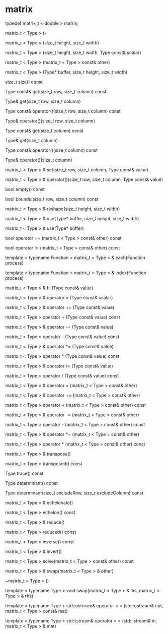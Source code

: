 # matrix

 typedef matrix_t < double >  matrix;

 matrix_t < Type > ()

 matrix_t < Type > (size_t height, size_t width)
  
 matrix_t < Type > (size_t height, size_t width, Type const& scalar)
 
 matrix_t < Type > (matrix_t < Type >  const& other)
 
 matrix_t < Type > (Type* buffer, size_t height, size_t width)

 size_t size() const

 Type const& get(size_t row, size_t column) const
 
 Type& get(size_t row, size_t column)   
  
 Type const& operator()(size_t row, size_t column) const
 
 Type& operator()(size_t row, size_t column)

 Type const& get(size_t column) const

 Type& get(size_t column)

 Type const& operator()(size_t column) const

 Type& operator()(size_t column)

 matrix_t < Type > & set(size_t row, size_t column, Type const& value)
 
 matrix_t < Type > & operator()(size_t row, size_t column, Type const& value)

 bool empty() const
 
 bool bounds(size_t row, size_t column) const

 matrix_t < Type > & reshape(size_t height, size_t width)

 matrix_t < Type > & use(Type* buffer, size_t height, size_t width)
   
 matrix_t < Type > & use(Type* buffer)

 bool operator == (matrix_t < Type >  const& other) const

 bool operator != (matrix_t < Type >  const& other) const

 template  < typename Function > 
 matrix_t < Type > & each(Function process)

 template  < typename Function > 
 matrix_t < Type > & index(Function process)

 matrix_t < Type > & fill(Type const& value)

 matrix_t < Type > & operator = (Type const& scalar)

 matrix_t < Type > & operator += (Type const& value)

 matrix_t < Type >  operator + (Type const& value) const
 
 matrix_t < Type > & operator -= (Type const& value)

 matrix_t < Type >  operator - (Type const& value) const

 matrix_t < Type > & operator *= (Type const& value)

 matrix_t < Type >  operator * (Type const& value) const

 matrix_t < Type > & operator /= (Type const& value)

 matrix_t < Type >  operator / (Type const& value) const

 matrix_t < Type > & operator = (matrix_t < Type >  const& other)
  
 matrix_t < Type > & operator += (matrix_t < Type >  const& other)

 matrix_t < Type >  operator + (matrix_t < Type >  const& other) const
 
 matrix_t < Type > & operator -= (matrix_t < Type >  const& other)

 matrix_t < Type >  operator - (matrix_t < Type >  const& other) const

 matrix_t < Type > & operator *= (matrix_t < Type >  const& other)
 
 matrix_t < Type >  operator * (matrix_t < Type >  const& other) const

 matrix_t < Type > & transpose()

 matrix_t < Type >  transposed() const

 Type trace() const

 Type determinant() const

 Type determinant(size_t excludeRow, size_t excludeColumn) const

 matrix_t < Type > & echelonate() 
 
 matrix_t < Type >  echelon() const

 matrix_t < Type > & reduce()

 matrix_t < Type >  reduced() const

 matrix_t < Type >  inverse() const

 matrix_t < Type > & invert()

 matrix_t < Type >  solve(matrix_t < Type >  const& other) const

 matrix_t < Type > & swap(matrix_t < Type > & other)

 ~matrix_t < Type > ()

 template  < typename Type > 
 void swap(matrix_t < Type > & lhs, matrix_t < Type > & rhs)

 template  < typename Type > 
 std::ostream& operator  <  <  (std::ostream& out, matrix_t < Type >  const& mat)

 template  < typename Type > 
 std::istream& operator  >  >  (std::istream& in, matrix_t < Type > & mat)

